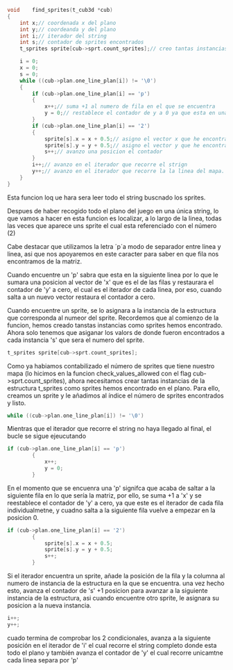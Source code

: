 ```c
void	find_sprites(t_cub3d *cub)
{
	int x;// coordenada x del plano
	int y;// coordeanda y del plano
	int i;// iterador del string
	int s;// contador de sprites encontrados
	t_sprites sprite[cub->sprt.count_sprites];// creo tantas instancias como sprites he encontrado

	i = 0;
	x = 0;
	s = 0;
	while ((cub->plan.one_line_plan[i]) != '\0')
	{
		if (cub->plan.one_line_plan[i] == 'p')
		{
			x++;// suma +1 al numero de fila en el que se encuentra
			y = 0;// restablece el contador de y a 0 ya que esta en una nueva fila
		}
		if (cub->plan.one_line_plan[i] == '2')
		{
			sprite[s].x = x + 0.5;// asigno el vector x que he encontrado
			sprite[s].y = y + 0.5;// asigno el vector y que he encontrado
			s++;// avanzo una posicion el contador
		}
		i++;// avanzo en el iterador que recorre el strign
		y++;// avanzo en el iterador que recorre la la linea del mapa.
	}
}
```



Esta funcion loq ue hara sera leer todo el string buscnado los sprites.

Despues de haber recogido todo el plano del juego en una única string, lo que vamos a hacer en esta funcion es localizar, a lo largo de la linea, todas las veces que aparece uns sprite el cual esta referenciado con el número (2)

Cabe destacar que utilizamos la letra ´p´a modo de separador entre linea y linea, asi que nos apoyaremos en este caracter para saber en que fila nos encontramos de la matriz.

Cuando encuentre un 'p' sabra que esta en la siguiente linea por lo que le sumara una posicion al vector de 'x' que es el de las filas y restaurara el contador de 'y' a cero, el cual es el iterador de cada linea, por eso, cuando salta a un nuevo vector restaura el contador a cero.

Cuando encuentre un sprite, se lo asignara a la instancia de la estructura que corresponda al numeor del sprite. Recordemos que al comienzo de la funcion, hemos creado tanstas instancias como sprites hemos encontrado. Ahora solo tenemos que asiganar los valors de donde fueron encontrados a cada instancia 's' que sera el numero del sprite.

```c
t_sprites sprite[cub->sprt.count_sprites];
```
Como ya habiamos contabilizado el número de sprites que tiene nuestro mapa (lo hicimos en la funcion check_values_allowed con el flag cub->sprt.count_sprites), ahora necesitamos crear tantas instancias de la estructura t_sprites como sprites hemos encontrado en el plano. Para ello, creamos un sprite y le añadimos al índice el número de sprites encontrados y listo.

```c
while ((cub->plan.one_line_plan[i]) != '\0')
```
Mientras que el iterador que recorre el string no haya llegado al final, el bucle se sigue ejeucutando


```c
if (cub->plan.one_line_plan[i] == 'p')
		{
			x++;
			y = 0;
		}
```
En el momento que se encuenra una 'p' signifca que acaba de saltar a la siguiente fila en lo que sería la matriz, por ello, se suma +1 a 'x' y se reestablece el contador de 'y' a cero, ya que este es el iterador de cada fila individualmetne, y cuadno salta a la siguiente fila vuelve a empezar en la posicion 0.

```c
if (cub->plan.one_line_plan[i] == '2')
		{
			sprite[s].x = x + 0.5;
			sprite[s].y = y + 0.5;
			s++;
		}
```
Si el iterador encuentra un sprite, añade la posición de la fila y la columna al numero de instancia de la estructura en la que se encuentra.
una vez hecho esto, avanza el contador de 's' +1 posicion para avanzar a la siguiente instancia de la estructura, asi cuando encuentre otro sprite, le asignara su posicion a la nueva instancia.

```c
i++;
y++;
```
cuado termina de comprobar los 2 condicionales, avanza a la siguiente posición en el iterador de 'i' el cual recorre el string completo donde esta todo el plano y también avanza el contador de 'y' el cual recorre unicamtne cada linea separa por 'p'
